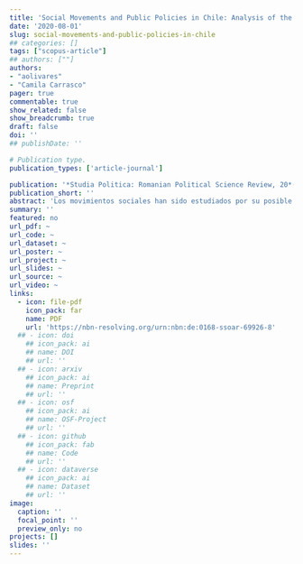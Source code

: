 ```yaml
---
title: 'Social Movements and Public Policies in Chile: Analysis of the Student Movement of 2011 and the No+AFP movement of 2016'
date: '2020-08-01'
slug: social-movements-and-public-policies-in-chile
## categories: []
tags: ["scopus-article"]
## authors: [""]
authors:
- "aolivares"
- "Camila Carrasco"
pager: true
commentable: true
show_related: false
show_breadcrumb: true
draft: false
doi: ''
## publishDate: ''

# Publication type.
publication_types: ['article-journal']

publication: '*Studia Politica: Romanian Political Science Review, 20*(2), 203-222'
publication_short: ''
abstract: 'Los movimientos sociales han sido estudiados por su posible influencia dentro de los sistemas políticos. En los últimos 12 años, Chile ha registrado un número creciente de movimientos sociales que han jugado un papel importante en el sistema político. Este artículo adopta una metodología cualitativa con un enfoque comparativo de caso, comparando el movimiento estudiantil de 2011 y el movimiento No+AFP de 2016 y la influencia de cada movimiento en el proceso de políticas públicas, su vinculación con los partidos políticos y si esta conexión contribuye a que el movimiento tenga una mayor incidencia en la toma de decisiones. Para el desarrollo de la comparación, se utilizarán las respuestas del sistema político a los movimientos; se analizará la incidencia de los movimientos sociales por el nivel de intervención en las etapas de las políticas públicas; y finalmente, se examinará la influencia de los movimientos, distinguiendo una influencia reactiva (negarse a aceptar cualquier decisión de la autoridad) de una influencia proactiva (participar en el proceso de toma de decisiones de las políticas).'
summary: ''
featured: no
url_pdf: ~
url_code: ~
url_dataset: ~
url_poster: ~
url_project: ~
url_slides: ~
url_source: ~
url_video: ~
links:
  - icon: file-pdf
    icon_pack: far
    name: PDF
    url: 'https://nbn-resolving.org/urn:nbn:de:0168-ssoar-69926-8'
  ## - icon: doi
    ## icon_pack: ai
    ## name: DOI
    ## url: ''
  ## - icon: arxiv
    ## icon_pack: ai
    ## name: Preprint
    ## url: ''
  ## - icon: osf
    ## icon_pack: ai
    ## name: OSF-Project
    ## url: ''
  ## - icon: github
    ## icon_pack: fab
    ## name: Code
    ## url: ''
  ## - icon: dataverse
    ## icon_pack: ai
    ## name: Dataset
    ## url: ''
image:
  caption: ''
  focal_point: ''
  preview_only: no
projects: []
slides: ''
---
```

